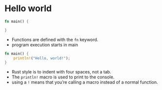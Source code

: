 # Hello world

```rust
fn main() {

}
```
- Functions are defined with the `fn` keyword.
- program execution starts in main

```rust
fn main() {
    println!("Hello, world!");
}
```
- Rust style is to indent with four spaces, not a tab.
- The `println!` macro is used to print to the console.
- using a `!` means that you’re calling a macro instead of a normal function.

